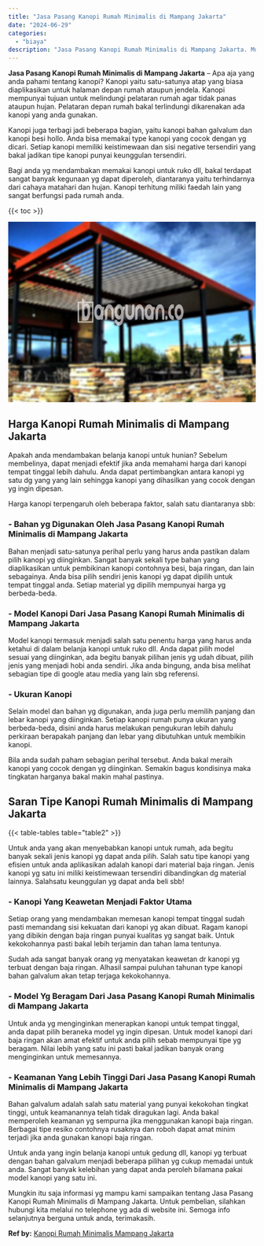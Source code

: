 ```yaml
---
title: "Jasa Pasang Kanopi Rumah Minimalis di Mampang Jakarta"
date: "2024-06-29"
categories: 
  - "biaya"
description: "Jasa Pasang Kanopi Rumah Minimalis di Mampang Jakarta. Mungkin itu saja informasi yg mampu kami sampaikan tentang Jasa Pasang Kanopi Rumah Minimalis di Mampa..."
---
```


**Jasa Pasang Kanopi Rumah Minimalis di Mampang Jakarta** – Apa aja yang anda pahami tentang kanopi? Kanopi yaitu satu-satunya atap yang biasa diaplikasikan untuk halaman depan rumah ataupun jendela. Kanopi mempunyai tujuan untuk melindungi pelataran rumah agar tidak panas ataupun hujan. Pelataran depan rumah bakal terlindungi dikarenakan ada kanopi yang anda gunakan.

Kanopi juga terbagi jadi beberapa bagian, yaitu kanopi bahan galvalum dan kanopi besi hollo. Anda bisa memakai type kanopi yang cocok dengan yg dicari. Setiap kanopi memiliki keistimewaan dan sisi negative tersendiri yang bakal jadikan tipe kanopi punyai keunggulan tersendiri.

Bagi anda yg mendambakan memakai kanopi untuk ruko dll, bakal terdapat sangat banyak kegunaan yg dapat diperoleh, diantaranya yaitu terhindarnya dari cahaya matahari dan hujan. Kanopi terhitung miliki faedah lain yang sangat berfungsi pada rumah anda.

{{< toc >}}

![Jasa Pasang Kanopi Rumah Minimalis di Mampang Jakarta](/images/harga-kanopi-minimalis-12.png)

## Harga Kanopi Rumah Minimalis di Mampang Jakarta

Apakah anda mendambakan belanja kanopi untuk hunian? Sebelum membelinya, dapat menjadi efektif jika anda memahami harga dari kanopi tempat tinggal lebih dahulu. Anda dapat pertimbangkan antara kanopi yg satu dg yang yang lain sehingga kanopi yang dihasilkan yang cocok dengan yg ingin dipesan.

Harga kanopi terpengaruh oleh beberapa faktor, salah satu diantaranya sbb:

### \- Bahan yg Digunakan Oleh Jasa Pasang Kanopi Rumah Minimalis di Mampang Jakarta

Bahan menjadi satu-satunya perihal perlu yang harus anda pastikan dalam pilih kanopi yg diinginkan. Sangat banyak sekali type bahan yang diaplikasikan untuk pembikinan kanopi contohnya besi, baja ringan, dan lain sebagainya. Anda bisa pilih sendiri jenis kanopi yg dapat dipilih untuk tempat tinggal anda. Setiap material yg dipilih mempunyai harga yg berbeda-beda.

### \- Model Kanopi Dari Jasa Pasang Kanopi Rumah Minimalis di Mampang Jakarta

Model kanopi termasuk menjadi salah satu penentu harga yang harus anda ketahui di dalam belanja kanopi untuk ruko dll. Anda dapat pilih model sesuai yang diinginkan, ada begitu banyak pilihan jenis yg udah dibuat, pilih jenis yang menjadi hobi anda sendiri. Jika anda bingung, anda bisa melihat sebagian tipe di google atau media yang lain sbg referensi.

### \- Ukuran Kanopi

Selain model dan bahan yg digunakan, anda juga perlu memilih panjang dan lebar kanopi yang diinginkan. Setiap kanopi rumah punya ukuran yang berbeda-beda, disini anda harus melakukan pengukuran lebih dahulu perkiraan berapakah panjang dan lebar yang dibutuhkan untuk membikin kanopi.

Bila anda sudah paham sebagian perihal tersebut. Anda bakal meraih kanopi yang cocok dengan yg diinginkan. Semakin bagus kondisinya maka tingkatan harganya bakal makin mahal pastinya.

## Saran Tipe Kanopi Rumah Minimalis di Mampang Jakarta

{{< table-tables table="table2" >}}

Untuk anda yang akan menyebabkan kanopi untuk rumah, ada begitu banyak sekali jenis kanopi yg dapat anda pilih. Salah satu tipe kanopi yang efisien untuk anda aplikasikan adalah kanopi dari material baja ringan. Jenis kanopi yg satu ini miliki keistimewaan tersendiri dibandingkan dg material lainnya. Salahsatu keunggulan yg dapat anda beli sbb!

### \- Kanopi Yang Keawetan Menjadi Faktor Utama

Setiap orang yang mendambakan memesan kanopi tempat tinggal sudah pasti memandang sisi kekuatan dari kanopi yg akan dibuat. Ragam kanopi yang dibikin dengan baja ringan punyai kualitas yg sangat baik. Untuk kekokohannya pasti bakal lebih terjamin dan tahan lama tentunya.

Sudah ada sangat banyak orang yg menyatakan keawetan dr kanopi yg terbuat dengan baja ringan. Alhasil sampai puluhan tahunan type kanopi bahan galvalum akan tetap terjaga kekokohannya.

### \- Model Yg Beragam Dari Jasa Pasang Kanopi Rumah Minimalis di Mampang Jakarta

Untuk anda yg menginginkan menerapkan kanopi untuk tempat tinggal, anda dapat pilih beraneka model yg ingin dipesan. Untuk model kanopi dari baja ringan akan amat efektif untuk anda pilih sebab mempunyai tipe yg beragam. Nilai lebih yang satu ini pasti bakal jadikan banyak orang menginginkan untuk memesannya.

### \- Keamanan Yang Lebih Tinggi Dari Jasa Pasang Kanopi Rumah Minimalis di Mampang Jakarta

Bahan galvalum adalah salah satu material yang punyai kekokohan tingkat tinggi, untuk keamanannya telah tidak diragukan lagi. Anda bakal memperoleh keamanan yg sempurna jika menggunakan kanopi baja ringan. Berbagai tipe resiko contohnya rusaknya dan roboh dapat amat minim terjadi jika anda gunakan kanopi baja ringan.

Untuk anda yang ingin belanja kanopi untuk gedung dll, kanopi yg terbuat dengan bahan galvalum menjadi beberapa pilihan yg cukup memadai untuk anda. Sangat banyak kelebihan yang dapat anda peroleh bilamana pakai model kanopi yang satu ini.

Mungkin itu saja informasi yg mampu kami sampaikan tentang Jasa Pasang Kanopi Rumah Minimalis di Mampang Jakarta. Untuk pembelian, silahkan hubungi kita melalui no telephone yg ada di website ini. Semoga info selanjutnya berguna untuk anda, terimakasih.

**Ref by:**  [Kanopi Rumah Minimalis Mampang Jakarta](https://id.wikipedia.org/wiki/Kanopi)

